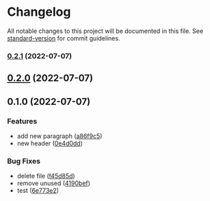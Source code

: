 # Changelog

All notable changes to this project will be documented in this file. See [standard-version](https://github.com/conventional-changelog/standard-version) for commit guidelines.

### [0.2.1](https://github.com/victorggonzalez/demo-app/compare/v0.2.0...v0.2.1) (2022-07-07)

## [0.2.0](https://github.com/victorggonzalez/demo-app/compare/v0.1.0...v0.2.0) (2022-07-07)

## 0.1.0 (2022-07-07)


### Features

* add new paragraph ([a86f9c5](https://github.com/victorggonzalez/demo-app/commit/a86f9c54244904b2c927e3972e946be1d99cc7f0))
* new header ([0e4d0dd](https://github.com/victorggonzalez/demo-app/commit/0e4d0dd7130cca115b22d1e053db43c3b6cf5883))


### Bug Fixes

* delete file ([f45d85d](https://github.com/victorggonzalez/demo-app/commit/f45d85d4df49d4761e11e02956beefc349b13e11))
* remove unused ([4190bef](https://github.com/victorggonzalez/demo-app/commit/4190bef5e7ab74f61a27d2d3e5d00e56adf98f60))
* test ([6e773e2](https://github.com/victorggonzalez/demo-app/commit/6e773e23d655d89442ad1dea3fa0c7a3fd241b58))
